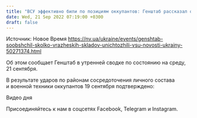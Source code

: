 ```yaml
---
title: "ВСУ эффективно били по позициям оккупантов: Генштаб рассказал о потерях РФ"
date: Wed, 21 Sep 2022 07:19:00 +0300
draft: false
---
```

Источник: Новое Время https://nv.ua/ukraine/events/genshtab-soobshchil-skolko-vrazheskih-skladov-unichtozhili-vsu-novosti-ukrainy-50271374.html


Об этом сообщает Генштаб в утренней сводке по состоянию на среду, 21 сентября.

В результате ударов по районам сосредоточения личного состава и военной техники оккупантов 19 сентября подтверждено:

 Видео дня   

Присоединяйтесь к нам в соцсетях Facebook, Telegram и Instagram.
